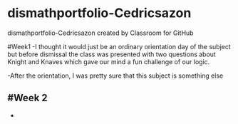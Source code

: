 # dismathportfolio-Cedricsazon

dismathportfolio-Cedricsazon created by Classroom for GitHub

#Week1 
-I thought it would just be an ordinary orientation day of the subject but before dismissal the class was presented with two questions about Knight and Knaves which gave our mind a fun challenge of our logic.

-After the orientation, I was pretty sure that this subject is something else

#Week 2
-
-
